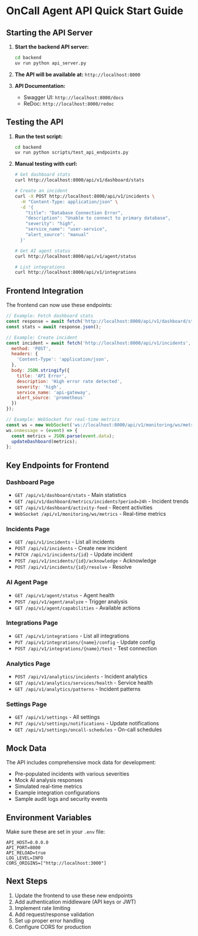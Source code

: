 # OnCall Agent API Quick Start Guide

## Starting the API Server

1. **Start the backend API server:**
   ```bash
   cd backend
   uv run python api_server.py
   ```

2. **The API will be available at:** `http://localhost:8000`

3. **API Documentation:**
   - Swagger UI: `http://localhost:8000/docs`
   - ReDoc: `http://localhost:8000/redoc`

## Testing the API

1. **Run the test script:**
   ```bash
   cd backend
   uv run python scripts/test_api_endpoints.py
   ```

2. **Manual testing with curl:**

   ```bash
   # Get dashboard stats
   curl http://localhost:8000/api/v1/dashboard/stats

   # Create an incident
   curl -X POST http://localhost:8000/api/v1/incidents \
     -H "Content-Type: application/json" \
     -d '{
       "title": "Database Connection Error",
       "description": "Unable to connect to primary database",
       "severity": "high",
       "service_name": "user-service",
       "alert_source": "manual"
     }'

   # Get AI agent status
   curl http://localhost:8000/api/v1/agent/status

   # List integrations
   curl http://localhost:8000/api/v1/integrations
   ```

## Frontend Integration

The frontend can now use these endpoints:

```javascript
// Example: Fetch dashboard stats
const response = await fetch('http://localhost:8000/api/v1/dashboard/stats');
const stats = await response.json();

// Example: Create incident
const incident = await fetch('http://localhost:8000/api/v1/incidents', {
  method: 'POST',
  headers: {
    'Content-Type': 'application/json',
  },
  body: JSON.stringify({
    title: 'API Error',
    description: 'High error rate detected',
    severity: 'high',
    service_name: 'api-gateway',
    alert_source: 'prometheus'
  })
});

// Example: WebSocket for real-time metrics
const ws = new WebSocket('ws://localhost:8000/api/v1/monitoring/ws/metrics');
ws.onmessage = (event) => {
  const metrics = JSON.parse(event.data);
  updateDashboard(metrics);
};
```

## Key Endpoints for Frontend

### Dashboard Page
- `GET /api/v1/dashboard/stats` - Main statistics
- `GET /api/v1/dashboard/metrics/incidents?period=24h` - Incident trends
- `GET /api/v1/dashboard/activity-feed` - Recent activities
- `WebSocket /api/v1/monitoring/ws/metrics` - Real-time metrics

### Incidents Page
- `GET /api/v1/incidents` - List all incidents
- `POST /api/v1/incidents` - Create new incident
- `PATCH /api/v1/incidents/{id}` - Update incident
- `POST /api/v1/incidents/{id}/acknowledge` - Acknowledge
- `POST /api/v1/incidents/{id}/resolve` - Resolve

### AI Agent Page
- `GET /api/v1/agent/status` - Agent health
- `POST /api/v1/agent/analyze` - Trigger analysis
- `GET /api/v1/agent/capabilities` - Available actions

### Integrations Page
- `GET /api/v1/integrations` - List all integrations
- `PUT /api/v1/integrations/{name}/config` - Update config
- `POST /api/v1/integrations/{name}/test` - Test connection

### Analytics Page
- `POST /api/v1/analytics/incidents` - Incident analytics
- `GET /api/v1/analytics/services/health` - Service health
- `GET /api/v1/analytics/patterns` - Incident patterns

### Settings Page
- `GET /api/v1/settings` - All settings
- `PUT /api/v1/settings/notifications` - Update notifications
- `GET /api/v1/settings/oncall-schedules` - On-call schedules

## Mock Data

The API includes comprehensive mock data for development:
- Pre-populated incidents with various severities
- Mock AI analysis responses
- Simulated real-time metrics
- Example integration configurations
- Sample audit logs and security events

## Environment Variables

Make sure these are set in your `.env` file:

```env
API_HOST=0.0.0.0
API_PORT=8000
API_RELOAD=true
LOG_LEVEL=INFO
CORS_ORIGINS=["http://localhost:3000"]
```

## Next Steps

1. Update the frontend to use these new endpoints
2. Add authentication middleware (API keys or JWT)
3. Implement rate limiting
4. Add request/response validation
5. Set up proper error handling
6. Configure CORS for production
